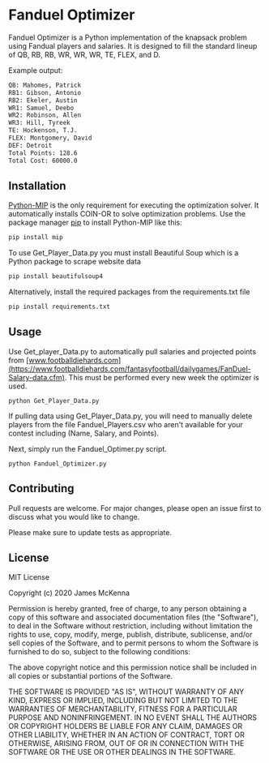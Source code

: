 # Fanduel Optimizer

Fanduel Optimizer is a Python implementation of the knapsack problem using Fandual players and salaries. It is designed to fill the standard lineup of QB, RB, RB, WR, WR, WR, TE, FLEX, and D.

Example output:
```bash
QB: Mahomes, Patrick
RB1: Gibson, Antonio
RB2: Ekeler, Austin
WR1: Samuel, Deebo
WR2: Robinson, Allen
WR3: Hill, Tyreek
TE: Hockenson, T.J.
FLEX: Montgomery, David
DEF: Detroit
Total Points: 128.6
Total Cost: 60000.0
```

## Installation

[Python-MIP](https://python-mip.readthedocs.io/en/latest/) is the only requirement for executing the optimization solver. It automatically installs COIN-OR to solve optimization problems.
Use the package manager [pip](https://pip.pypa.io/en/stable/) to install Python-MIP like this:

```bash
pip install mip
```

To use Get_Player_Data.py you must install Beautiful Soup which is a Python package to scrape website data

```bash
pip install beautifulsoup4
```

Alternatively, install the required packages from the requirements.txt file
```bash
pip install requirements.txt
```

## Usage

Use Get_player_Data.py to automatically pull salaries and projected points from [www.footballdiehards.com](https://www.footballdiehards.com/fantasyfootball/dailygames/FanDuel-Salary-data.cfm). This must be performed every new week the optimizer is used.

```
python Get_Player_Data.py
```

If pulling data using Get_Player_Data.py, you will need to manually delete players from the file Fanduel_Players.csv who aren't available for your contest including (Name, Salary, and Points).  
  
Next, simply run the Fanduel_Optimer.py script.

```
python Fanduel_Optimizer.py
```

## Contributing
Pull requests are welcome. For major changes, please open an issue first to discuss what you would like to change.

Please make sure to update tests as appropriate.

## License
MIT License

Copyright (c) 2020 James McKenna

Permission is hereby granted, free of charge, to any person obtaining a copy
of this software and associated documentation files (the "Software"), to deal
in the Software without restriction, including without limitation the rights
to use, copy, modify, merge, publish, distribute, sublicense, and/or sell
copies of the Software, and to permit persons to whom the Software is
furnished to do so, subject to the following conditions:

The above copyright notice and this permission notice shall be included in all
copies or substantial portions of the Software.

THE SOFTWARE IS PROVIDED "AS IS", WITHOUT WARRANTY OF ANY KIND, EXPRESS OR
IMPLIED, INCLUDING BUT NOT LIMITED TO THE WARRANTIES OF MERCHANTABILITY,
FITNESS FOR A PARTICULAR PURPOSE AND NONINFRINGEMENT. IN NO EVENT SHALL THE
AUTHORS OR COPYRIGHT HOLDERS BE LIABLE FOR ANY CLAIM, DAMAGES OR OTHER
LIABILITY, WHETHER IN AN ACTION OF CONTRACT, TORT OR OTHERWISE, ARISING FROM,
OUT OF OR IN CONNECTION WITH THE SOFTWARE OR THE USE OR OTHER DEALINGS IN THE
SOFTWARE.
